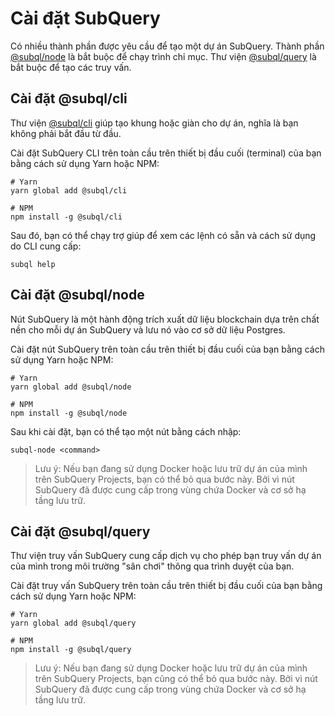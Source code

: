 # Cài đặt SubQuery

Có nhiều thành phần được yêu cầu để tạo một dự án SubQuery. Thành phần [@subql/node](https://github.com/subquery/subql/tree/docs-new-section/packages/node) là bắt buộc để chạy trình chỉ mục. Thư viện [@subql/query](https://github.com/subquery/subql/tree/docs-new-section/packages/query) là bắt buộc để tạo các truy vấn.

## Cài đặt @subql/cli

Thư viện [@subql/cli](https://github.com/subquery/subql/tree/docs-new-section/packages/cli) giúp tạo khung hoặc giàn cho dự án, nghĩa là bạn không phải bắt đầu từ đầu.

Cài đặt SubQuery CLI trên toàn cầu trên thiết bị đầu cuối (terminal) của bạn bằng cách sử dụng Yarn hoặc NPM:

```shell
# Yarn
yarn global add @subql/cli

# NPM
npm install -g @subql/cli
```

Sau đó, bạn có thể chạy trợ giúp để xem các lệnh có sẵn và cách sử dụng do CLI cung cấp:

```shell
subql help
```

## Cài đặt @subql/node

Nút SubQuery là một hành động trích xuất dữ liệu blockchain dựa trên chất nền cho mỗi dự án SubQuery và lưu nó vào cơ sở dữ liệu Postgres.

Cài đặt nút SubQuery trên toàn cầu trên thiết bị đầu cuối của bạn bằng cách sử dụng Yarn hoặc NPM:

```shell
# Yarn
yarn global add @subql/node

# NPM
npm install -g @subql/node
```

Sau khi cài đặt, bạn có thể tạo một nút bằng cách nhập:

```shell
subql-node <command>
```

> Lưu ý: Nếu bạn đang sử dụng Docker hoặc lưu trữ dự án của mình trên SubQuery Projects, bạn có thể bỏ qua bước này. Bởi vì nút SubQuery đã được cung cấp trong vùng chứa Docker và cơ sở hạ tầng lưu trữ.

## Cài đặt @subql/query

Thư viện truy vấn SubQuery cung cấp dịch vụ cho phép bạn truy vấn dự án của mình trong môi trường "sân chơi" thông qua trình duyệt của bạn.

Cài đặt truy vấn SubQuery trên toàn cầu trên thiết bị đầu cuối của bạn bằng cách sử dụng Yarn hoặc NPM:

```shell
# Yarn
yarn global add @subql/query

# NPM
npm install -g @subql/query
```

> Lưu ý: Nếu bạn đang sử dụng Docker hoặc lưu trữ dự án của mình trên SubQuery Projects, bạn cũng có thể bỏ qua bước này. Bởi vì nút SubQuery đã được cung cấp trong vùng chứa Docker và cơ sở hạ tầng lưu trữ.
